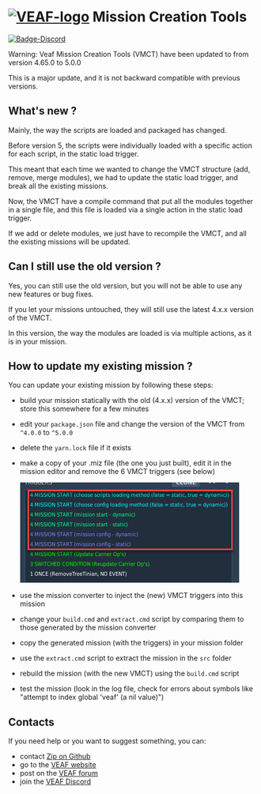 # [![VEAF-logo]][VEAF website] Mission Creation Tools

[![Badge-Discord]][VEAF Discord]

Warning: Veaf Mission Creation Tools (VMCT) have been updated to from version 4.65.0 to 5.0.0

This is a major update, and it is not backward compatible with previous versions.

## What's new ?

Mainly, the way the scripts are loaded and packaged has changed.

Before version 5, the scripts were individually loaded with a specific action for each script, in the static load trigger.

This meant that each time we wanted to change the VMCT structure (add, remove, merge modules), we had to update the static load trigger, and break all the existing missions.

Now, the VMCT have a compile command that put all the modules together in a single file, and this file is loaded via a single action in the static load trigger.

If we add or delete modules, we just have to recompile the VMCT, and all the existing missions will be updated.

## Can I still use the old version ?

Yes, you can still use the old version, but you will not be able to use any new features or bug fixes.

If you let your missions untouched, they will still use the latest 4.x.x version of the VMCT.

In this version, the way the modules are loaded is via multiple actions, as it is in your mission.

## How to update my existing mission ?

You can update your existing mission by following these steps:

- build your mission statically with the old (4.x.x) version of the VMCT; store this somewhere for a few minutes
- edit your `package.json` file and change the version of the VMCT from `^4.0.0` to `^5.0.0`
- delete the `yarn.lock` file if it exists
- make a copy of your .miz file (the one you just built), edit it in the mission editor and remove the 6 VMCT triggers (see below)

  [![4.x.x-triggers-to-remove]][4.x.x-triggers-to-remove]
  
- use the mission converter to inject the (new) VMCT triggers into this mission
- change your `build.cmd` and `extract.cmd` script by comparing them to those generated by the mission converter
- copy the generated mission (with the triggers) in your mission folder
- use the `extract.cmd` script to extract the mission in the `src` folder
- rebuild the mission (with the new VMCT) using the `build.cmd` script
- test the mission (look in the log file, check for errors about symbols like "attempt to index global 'veaf' (a nil value)")

## Contacts

If you need help or you want to suggest something, you can:

* contact [Zip on Github]
* go to the [VEAF website]
* post on the [VEAF forum]
* join the [VEAF Discord]


[Badge-Discord]: https://img.shields.io/discord/471061487662792715?label=VEAF%20Discord&style=for-the-badge
[VEAF-logo]: https://veaf.github.io/documentation/images/logo.png
[VEAF Discord]: https://www.veaf.org/discord
[Zip on Github]: https://github.com/davidp57
[VEAF website]: https://www.veaf.org
[VEAF forum]: https://www.veaf.org/forum

[documentation-old]: ./old_documentation/_index.md
[documentation-site]: https://veaf.github.io/documentation/
[documentation-repo]: https://github.com/VEAF/documentation

[4.x.x-triggers-to-remove]: ./README-5.0.0.png
